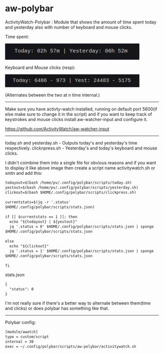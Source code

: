 # aw-polybar
ActivityWatch-Polybar : Module that shows the amount of time spent today and yesterday also with number of keyboard and mouse clicks.

Time spent:

<p float="left">
  <img src="https://github.com/pvnotpv/aw-polybar/blob/main/images/time.png?raw=true" width="440" />
</p>

Keyboard and Mouse clicks (resp):

<p float="left">
  <img src="https://github.com/pvnotpv/aw-polybar/blob/main/images/clicks.png?raw=true" width="440" />
</p>

(Alternates between the two at n time internal.)

---

Make sure you have activty-watch installed, running on default port 5600(if else make sure to change it in the script) and if you want to keep track of keystrokes and mouse clicks install aw-watcher-input and configure it.

https://github.com/ActivityWatch/aw-watcher-input

---

today.sh and yesterday.sh - Outputs today's and yesterday's time respectively.
clicknpress.sh - Yesterday's and today's keyboard and mouse clicks.

I didn't coimbine them into a single file for obvious reasons and if you want to display it like above image then create a script name activitywatch.sh or smtn and add this:

```
todayout=$(bash /home/pv/.config/polybar/scripts/today.sh)
yestout=$(bash /home/pv/.config/polybar/scripts/yesterday.sh)
clickout=$(bash $HOME/.config/polybar/scripts/clickpress.sh)

currentstats=$(jq -r '.status' $HOME/.config/polybar/scripts/stats.json)

if [[ $currentstats == 1 ]]; then
  echo "${todayout} | ${yestout}"
  jq '.status = 0' $HOME/.config/polybar/scripts/stats.json | sponge $HOME/.config/polybar/scripts/stats.json

else
  echo "${clickout}"
  jq '.status = 1' $HOME/.config/polybar/scripts/stats.json | sponge $HOME/.config/polybar/scripts/stats.json

fi

```

stats.json

```
{
  "status": 0
}
```

I'm not really sure if there's a better way to alternate between them(time and clicks) or does polybar has something like that.

---

Polybar config:

```
[module/awatch]
type = custom/script
internal = 30
exec = ~/.config/polybar/scripts/aw-polybar/activitywatch.sh
```
